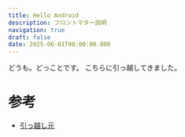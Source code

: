 ```yaml
---
title: Hello Android
description: フロントマター説明
navigation: true
draft: false
date: 2025-06-01T00:00:00.000
---
```


どうも。どっことです。
こちらに引っ越してきました。

# 参考

- [引っ越し元](https://mkt120-dev.blogspot.com/)

